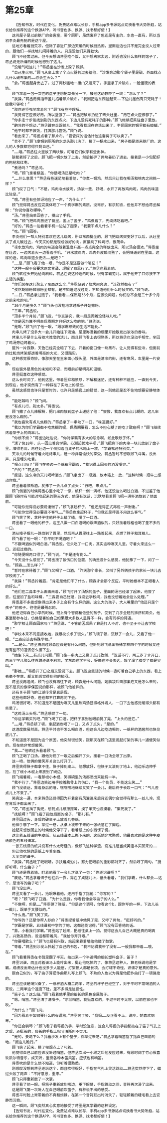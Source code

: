 # 第25章
        【告知书友，时代在变化，免费站点难以长存，手机app多书源站点切换看书大势所趋，站长给你推荐的这个换源APP，听书音色多、换源、找书都好使！】
       这间屋子是以前钢厂的会客室，带个厕所，虽然废弃了但还是有主的，水也一直有，所以当初李炎最先抢的是这个屋。
       这地方看着挺荒凉，但除了靠近厂那边天暖的时候挺热闹，里面这边也并不是完全没人过来的，跟他们一样找地儿闲待着的人，只是没他们来得勤快。
       顾飞不经常过来，但今天想请蒋丞吃个饭，又不想离家太远，附近也没什么象样的馆子了，蒋丞说无所谓的时候他想到了这儿。
       “没暖气吧这儿？”蒋丞坐在沙发上跺了跺脚。
       “自己生火吧，”顾飞从桌上拿了个点火器扔过去给他，“沙发旁边那个袋子里是碳，外面找点儿什么破布条的……你会生火么？”
       “会。”蒋丞起身出去了，过了两秒猛地一撞门又进来了，手里拿了片破布，一脸僵硬的表情。
       顾飞拿着一包一次性的盘子正想把菜先分一下，被他这动静吓了一跳：“怎么了？”
       “我操，”蒋丞用俩指甲盖儿掐着那片破布，“我刚把这东西捡起来……下边儿居然有只死耗子！给我吓够呛！”
       “那你还坚强地拿着它？”顾飞有些不理解。
       “我觉得它应该好用，所以坚强了……”蒋丞把破布扔进了砖头灶里，“用它点火应该够了。”
       “你多走十步能找到别的东西点火，下边儿没有死耗子的那种。”顾飞继续把菜往盘子里放。
       “齁冷的不想动，”蒋丞蹲在灶跟前儿，“我看我现在也练出来了，李保国家的锅里都有蟑螂。”
       “他平时都不做饭，打牌那儿管饭。”顾飞说。
       “看出来了，”蒋丞点着了那片布，“要管床的话估计他这套房子可以卖了。”
       “卖不了，”顾飞拿锅到厕所的水龙头那儿洗了，接了一锅水出来，“房子都是原来钢厂的，这儿的人多数都穷得只剩自己。”
       “……哦。”蒋丞往火里放了两块碳，盯着它们似乎有些出神。
       碳都着好了之后，顾飞把一锅水放了上去，然后拍碎了两块姜扔了进去，接着是一小包配好的枸杞和红枣。
       “煮汤吗？”蒋丞问。
       “嗯，”顾飞拿着锅盖，“你是喝汤还是吃肉？”
       “……什么意思？”蒋丞有些迷茫地看着他，“你煮一锅鸡，然后只让我在喝汤和啃肉之间挑一样？”
       顾飞叹了口气：“不是，鸡肉冷水放呢，汤浓一些，好喝，水开了再放鸡肉呢，鸡肉的味道比较足。”
       “哦，”蒋丞有些惊讶地应了一声，“为什么？”
       顾飞觉得蒋丞反应完美体现了一个真学霸的素质，没常识，有求知欲，但他并不想给蒋丞解释：“你说你喜欢哪种。”
       “汤。”蒋丞简单回答了，摸出了手机。
       “嗯，”顾飞把鸡肉放进了锅里，盖上了盖子，“鸡煮着了，先烧烤吃着吧。”
       “好的，”蒋丞一边看着手机一边站了起来，“我要干点儿什么？”
       “吃。”顾飞回答。
       李炎他们一帮人特别喜欢在这儿烧烤，所以东西挺全的，顾飞把烧烤架支好了以后，从灶里夹了点儿碳过去，今天买的都是现成做好的肉，直接刷了料烤行，很简单。
       “凉水放鸡肉，鸡肉的味道会随着温度升高一点点完全的释放出来，所以汤会很浓，”蒋丞坐在灶边，一边烤着火一边看着手机，“开水放鸡肉，鸡肉外皮瞬间熟了，会把味道封在里面，这样的话，鸡肉味道会更浓……是吧？”
       “……是，”顾飞看了他一眼，“你是不是还要做个笔记？”
       “这种一般不会要求原文背诵，理解了意思行了。”蒋丞也看着他。
       顾飞转过头开始给肉刷料，蒋丞在说这种话的时候，很有学霸范儿，属于他开了口你接不下去话的类型。
       “你们总在这儿聚么？东西这么全，”蒋丞站到了烧烤架旁边，“连孜然都有？”
       “孜然胡椒粉辣椒粉全都有，是不知道过没过期，不知道他们什么时候买的。”顾飞说。
       “……日，”蒋丞拿过瓶子，“我看看……保质期36个月，应该没问题，你们总不会是三十多个月之前来吃的吧。”
       “36个月是多久？”顾飞头也没抬地拿过瓶子开始撒粉。
       “三年。”蒋丞说。
       “顶多半个月前，”顾飞说，“你真讲究，我一般是闻着没怪味儿吃。”
       “你是因为算不明白保质期才只好这么吃的吧。”蒋丞说。
       “是啊，”顾飞扫了他一眼，“跟学霸细致的生活不能比。”
       肉串儿烤了没多大一会儿开始往下滴油，屋里弥漫着的烟里开始散发出浓浓的香味。
       烤串儿不是什么有技术难度的活儿，而且顾飞看上去很熟练，所以蒋丞也没动手帮忙，坐回了鸡汤旁边烤着火。
       屋外一片寂静，天色已经完全暗了下去，开着的窗口像一块黑布，让人觉得有些冷，但面前的灶和烧烤架却透着明亮的火光，又很踏实。
       这种感觉很奇妙，像那天坐在玉米面小馒头里，外面是清冷的街，还有寒风，车里是一片安静。
       现在窗外是黑色的未知和不安，而眼前却是明亮和温暖。
       蒋丞挺喜欢这种感觉。
       这么长时间了，他到这里，带着压抑和愤怒，不解和迷茫，还有种种不适应，一直到今天，到现在，他才突然有了一种踩在了实地上的感觉。
       虽然这感觉也许只是暂时的，也许只是感官上的错觉，这一刻他还是忍不住地想要安静地体会。
       “能吃辣吗？”顾飞问。
       “有点儿行，别太多。”蒋丞说。
       顾飞撒了点儿辣椒粉，把几串肉放到盘子上递给了他：“尝尝，我喜欢有点儿糊的，这几串是没怎么糊的。”
       “我也喜欢有点儿焦糊的，”蒋丞拿了一串咬了一口，“味道挺好。”
       “我以为你们学霸都不吃焦糊的呢，保质期要看，怎么不担心糊了的吃了致癌啊？”顾飞继续烤着架子上的肉串儿。
       “你烦不烦？”蒋丞边吃边说，“你对学霸有多大的怨念啊，如此耿耿于怀。”
       “活了快18年，头一回见着真学霸，心潮起伏难平呗，”顾飞把剩下的肉串一块儿放到了盘子里，堆得老高，再往灶边一个倒扣着当桌子的木箱上一放，“学霸嘴还特别欠。”
       天冷儿的时候守着火吃烤串儿，是一种非常愉快的享受，蒋丞暂时不想跟顾飞斗嘴，没出声，只是埋头吃着。
       “喝点儿吗？”顾飞在旁边一个纸箱里翻着，“我记得上回买的酒没喝完。”
       “白的？”蒋丞问。
       “废话，这么冷的天儿喝啤酒么，”顾飞拿出了一瓶酒，放木箱上一放，“这种时候一瓶牛二感动你我。”
       蒋丞看着那瓶酒，犹豫了一会儿点了点头：“行吧，来点儿。”
       顾飞倒酒的时候蒋丞心里小吃了一惊，纸杯一倒一满杯，他还没这么喝过白酒，不过鉴于他跟顾飞随时有可能对呛起来的聊天方式，他没有说话，沉默地看着顾飞把一满杯酒放到了他面前。
       “可能你觉得没必要说谢谢了，”顾飞拿起杯子，“但还是得正式再说一声谢谢。”
       “可能你觉得没必要说不客气……”蒋丞也拿起杯子，“但我还是得说不用这么客气。”
       顾飞笑了笑，拿杯子往他杯子上磕了磕，喝了一口酒。
       蒋丞看了一眼他的杯子，这王八蛋一口白酒喝的跟啤酒似的，只好按着规格也喝了差不多的一口。
       酒从嗓子眼儿一路烧到了胃里，然后再从胃里往上一路着起来，点燃了脖子和耳根儿。
       顾飞看了他一眼：“你平时不喝酒吧？”
       “不跟啤酒似的喝白酒。”蒋丞说，低头吃了一口肉，其实这种寒天儿里，守着火来这么一口，还挺过瘾的。
       “你随便喝两口得了，”顾飞说，“不是还有伤么。”
       “今天没什么感觉了，”蒋丞按了按伤口的位置，的确是没什么感觉，他犹豫了一下，问了一句，“顾淼……怎么样？”
       “暂时在家待着了，”顾飞又喝了一口酒，“昨天那个家长，又叫了另外俩孩子的家长一块儿去学校闹了。”
       “我操！”蒋丞拧着眉，“肯定是他们干了什么，顾淼才会那个反应，平时她根本不正眼看人的好么。”
       “他们在二淼本子上画画来着，”顾飞打开了汤锅的盖子，里面的汤已经滚了起来，他尝了尝，往里加了盐和味精，“二淼要自己处理，我没去学校问，我也没想着她会这么处理。”
       蒋丞差不多能想像得出来本子上会有什么样的画，这么大的孩子，大人嘴里的“他还只是个孩子”的孩子，往往是最残忍的。
       他还记得自己小学的时候，班上有个智商稍低些的孩子，受到了几乎全班的排挤和欺负，他甚至都参与过，仿佛是害怕自己如果跟大多数人显得不一样，会有同样的待遇。
       “那学校让顾淼回家吗？”蒋丞说，“不管前因后果？算是打人不对，也不至于不让去学校吧！”
       “学校本来不同意接收她，我跟校长求了很久，”顾飞顿了顿，沉默了一会儿，又看了他一眼，“二淼应该去特殊学校。”
       “……是么。”蒋丞猜测过顾淼应该是有什么问题，但听到顾飞说出特殊学校四个字的时候又还是有些不知道该怎么接下去。
       “她生下来……有点儿问题，”顾飞往一串肉上又撒了点儿孜然，“说话不行，两三岁了才开口，两三个字儿那么往外蹦还说不利索，学东西也学不会，好像也不会表达，饿了渴了难受了都是尖叫。”
       “那她……”蒋丞开了口之后又没说下去，顾飞说这些话的时候一直盯着自己手上的东西，看上去毫不在意，却又能感觉得到他的郁闷。
       蒋丞没再追问，顾飞也没有再往下说，顾淼是什么问题，她脑袋后面那条疤又是怎么来的，是不是真的像李保国说的那样，被顾飞他爸摔的。
       还有关于顾飞的江湖传言是真是假。
       这些他都好奇，但也都不打算再问下去。
       鸡汤很好喝，不知道是不是因为寒天儿里热鸡汤显得格外诱人，一口下去他感觉暖得头都有些晕了。
       “这鸡汤上头啊。”蒋丞感叹了一句。
       “你这学霸买的吧，”顾飞喝了口酒，把杯子拿到他眼前晃了晃，“上头的是它。”
       “……哦，”蒋丞顿了顿，拿起酒也喝了一口，又点了点头，“是的。”
       这酒度数虽然高，蒋丞平时也不怎么喝白酒，但这会儿边吃边喝的，一纸杯的酒居然也快见底儿了。
       不知道是不是因为这个原因，他突然很想笑，跟那天在顾飞店里说起打架的事儿一通傻笑似的，现在他非常想傻笑。
       “我……”他转过头看着顾飞。
       顾飞正喝了口汤，跟他对视了一眼之后偏开了头，接着一口汤全喷了出来。
       这一喷，他俩的傻笑开关这么打开了。
       蒋丞笑得筷子都拿不住，筷子掉到桌上，他想放好，但筷子又滚到了地上，他边乐边伸手捡，捡了根小木棍上来放到了碗边。
       顾飞端着碗，一看那根小木棍，笑得碗里的汤都洒出来能有一半。
       “我不行了，”蒋丞边笑边用手按着肋骨上的伤口，“我一个伤员，不能这么笑……”
       顾飞没说话，靠着身后的墙，嘿嘿嘿地继续又笑了一会儿，最后终于长叹一口气：“气儿差点儿上不来了。”
       笑完这一通，本来蒋丞还觉得因为开着窗有风灌进来后背还偶尔会觉得有那么一丝儿冷，现在背后汗都出来了。
       “哎，”蒋丞掏了掏兜，想找点儿纸擦擦嘴，摸了半天也没摸着，“累死我了。”
       “找纸啊？”顾飞指了指他后面的桌子，“那儿有。”
       蒋丞回过头，身后的破桌子上放着几卷纸。
       他伸手够了一下，拿过一卷，从桌上被带下来的一张纸落在了脚边。
       捡起来想放回去的时候他又停下了，看着纸上的东西愣了愣。
       这印着五线谱的牛皮纸，从五线谱本上撕下来的，这纸他非常熟悉，他最喜欢的是这种牛皮纸颜色的五线谱本。
       一张五线谱的纸并没有什么太奇怪的，像顾飞这种学渣，没准儿是当成英语本买回来的……
       但让他吃惊的是纸上写着东西。
       大半页的谱子。
       “我操，”蒋丞眨了眨眼睛，手扶着桌沿儿，努力把眼前的重影都对齐了，然后哼了两句，“挺好听啊，什么曲子？”
       顾飞还是靠着墙，盯着他看了一会儿才说了一句：“你还识谱啊？”
       “废话，”蒋丞拿着谱子也往后一靠，靠在了桌腿儿上，低头看着，“我们学霸，什么都会……这个，是谁写的曲子吧？”
       顾飞没出声。
       蒋丞又看了一会儿，抬眼瞅着他，还用手指了指他：“你写的？”
       “嗯？”顾飞喝了口酒，“为什么是我，你看我像会写曲子的人么。”
       “不像啊，但是……”蒋丞弹了弹纸，“但是这个调号，你看这个b，跟你写的一样，下边儿长一截儿，跟单手叉腰似的。”
       “什么鬼。”顾飞笑了笑。
       “你写的？还是你帮人抄的？”蒋丞捏着纸冲他晃了晃，又哼了两句，“挺好听的。”
       “学霸是学霸，五线谱初中学的了吧，这都还能记得。”顾飞没有回答他的话。
       “靠，小看我们学霸，”蒋丞站了起来，把纸往桌上一拍，觉得这会儿自己大概是真的喝爽了，兴致高昂的，说话都带着风，“我给你开开眼。”
       “你要唱歌么？”顾飞也挺有兴致，站起来靠着墙给他鼓了鼓掌。
       “等着，”蒋丞到沙发上拎起了自己的书包，“我不记得我带了没有……一般我都带着……哦，在。”
       顾飞看着蒋丞在书包里翻了半天，抽出来一个半透明的细长塑料盒子，笛子？
       蒋丞识谱，而且对着谱马上能哼出来，挺让他吃惊的了，像蒋丞这种人，算老徐说他是学霸，成绩没出来估计也没多少人能信，打架损人都是长项，会打球不奇怪，识谱才是真的意外。
       跟自己似的，写了曲子算把作曲那儿写上顾飞，不熟的人也以为得是他把作曲打了一顿强抢的。
       蒋丞应该是喝兴奋了，一纸杯酒大概二两半，蒋丞的杯子已经空了，对于平时不常喝酒的人来说，二两半这个速度下肚，差不多得是这德性。
       “笛子么？这么细。”顾飞看着他手里的细长的黑色金属管子。
       “嗯，哨笛，”蒋丞清了清嗓子，“尔兰哨笛，我挺喜欢的，不过平时不太吹，以前在家也不吹。”
       “为什么？”顾飞问。
       “因为看着不如钢琴什么的有逼格，”蒋丞笑了笑，“我妈……反正看不上，说吵，她喜欢钢琴。”
       “你还会钢琴？”顾飞看了看蒋丞的手，平时没注意，这会儿蒋丞的手指都按在了笛子气孔上之后，还挺长的，瘦长的手指上指节清晰但不突兀。
       “是的，要跪下么？我看沙发上有个垫子，你拿过来吧，”蒋丞拿着哨笛指了指自己面前的地，“搁这儿跪行。”
       顾飞笑了起来，摸了根烟点上了叼着。
       他觉得自己以前应该没听过哨笛，但蒋丞吹出一小段之后他反应过来，有段时间丁竹心很喜欢凯尔特音乐，成天听，里面各种木笛风笛，应该也有哨笛。
       蒋丞吹的是什么他不知道，但听着很熟悉。
       刚感叹没想到蒋丞还玩这个，而且吹得很好，手指在气孔上灵活跳动……蒋丞突然停下了，偏过头咳了两声：“不好意思，重来。”
       顾飞只得重新鼓了一次掌。
       蒋丞看了他一眼，把笛子重新放到嘴边，垂下眼睛，手指跳动之间，音符再次滑了出来。
       这是顾飞第一次听人在自己眼前吹笛子，有种说不出的感受。
       蒋丞平时脸上常带着的不爽和烦躁，在第一个音符跃出时消失了，轻轻颤着的睫毛看上去安静而沉稳。
       这一瞬间，顾飞突然真心实意地接受了蒋丞是真学霸的这种设定。
       【告知书友，时代在变化，免费站点难以长存，手机app多书源站点切换看书大势所趋，站长给你推荐的这个换源APP，听书音色多、换源、找书都好使！】